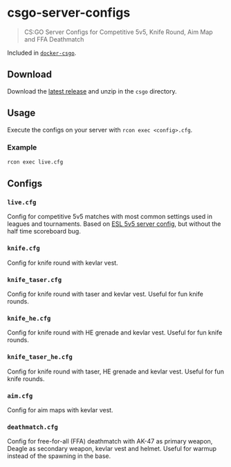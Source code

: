 # csgo-server-configs

> CS:GO Server Configs for Competitive 5v5, Knife Round, Aim Map and FFA Deathmatch

Included in [`docker-csgo`](https://github.com/timche/docker-csgo).

## Download

Download the [latest release](https://github.com/timche/csgo-server-configs/releases/latest) and unzip in the `csgo` directory.

## Usage

Execute the configs on your server with `rcon exec <config>.cfg`.

### Example

```sh
rcon exec live.cfg
```

## Configs

### `live.cfg`

Config for competitive 5v5 matches with most common settings used in leagues and tournaments. Based on [ESL 5v5 server config](https://play.eslgaming.com/download/26251762/), but without the half time scoreboard bug.

### `knife.cfg`

Config for knife round with kevlar vest.

### `knife_taser.cfg`

Config for knife round with taser and kevlar vest. Useful for fun knife rounds.

### `knife_he.cfg`

Config for knife round with HE grenade and kevlar vest. Useful for fun knife rounds.

### `knife_taser_he.cfg`

Config for knife round with taser, HE grenade and kevlar vest. Useful for fun knife rounds.

### `aim.cfg`

Config for aim maps with kevlar vest.

### `deathmatch.cfg`

Config for free-for-all (FFA) deathmatch with AK-47 as primary weapon, Deagle as secondary weapon, kevlar vest and helmet. Useful for warmup instead of the spawning in the base.
